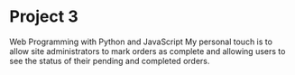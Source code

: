 # Project 3

Web Programming with Python and JavaScript
My personal touch is to allow site administrators to mark orders as complete and allowing users to see the status of their pending and completed orders.